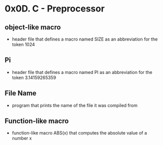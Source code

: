 # 0x0D. C - Preprocessor

## object-like macro
- header file that defines a macro named SIZE as an abbreviation for the token 1024

## Pi
- header file that defines a macro named PI as an abbreviation for the token 3.14159265359

## File Name
- program that prints the name of the file it was compiled from

## Function-like macro
- function-like macro ABS(x) that computes the absolute value of a number x
